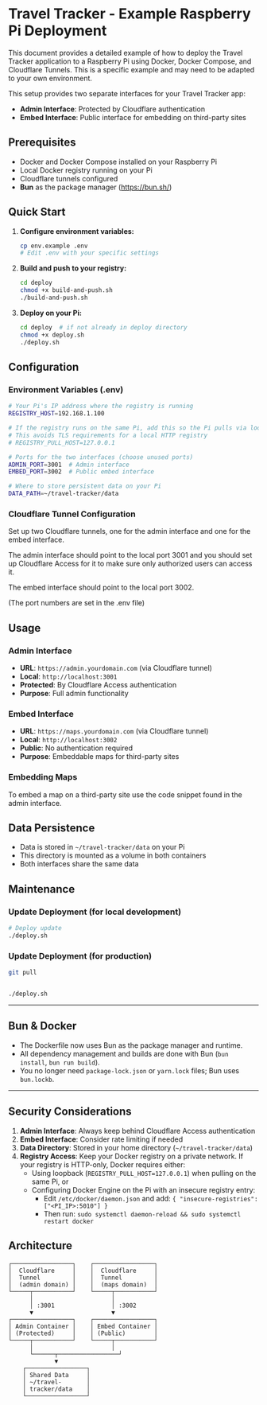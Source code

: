# Travel Tracker - Example Raspberry Pi Deployment

This document provides a detailed example of how to deploy the Travel Tracker application to a Raspberry Pi using Docker, Docker Compose, and Cloudflare Tunnels. This is a specific example and may need to be adapted to your own environment.

This setup provides two separate interfaces for your Travel Tracker app:

- **Admin Interface**: Protected by Cloudflare authentication
- **Embed Interface**: Public interface for embedding on third-party sites

## Prerequisites

- Docker and Docker Compose installed on your Raspberry Pi
- Local Docker registry running on your Pi
- Cloudflare tunnels configured
- **Bun** as the package manager (https://bun.sh/)

## Quick Start

1. **Configure environment variables:**
   ```bash
   cp env.example .env
   # Edit .env with your specific settings
   ```

2. **Build and push to your registry:**
   ```bash
   cd deploy
   chmod +x build-and-push.sh
   ./build-and-push.sh
   ```

3. **Deploy on your Pi:**
   ```bash
   cd deploy  # if not already in deploy directory
   chmod +x deploy.sh
   ./deploy.sh
   ```

## Configuration

### Environment Variables (.env)

```bash
# Your Pi's IP address where the registry is running
REGISTRY_HOST=192.168.1.100

# If the registry runs on the same Pi, add this so the Pi pulls via loopback
# This avoids TLS requirements for a local HTTP registry
# REGISTRY_PULL_HOST=127.0.0.1

# Ports for the two interfaces (choose unused ports)
ADMIN_PORT=3001  # Admin interface
EMBED_PORT=3002  # Public embed interface

# Where to store persistent data on your Pi
DATA_PATH=~/travel-tracker/data
```

### Cloudflare Tunnel Configuration

Set up two Cloudflare tunnels, one for the admin interface and one for the embed interface.

The admin interface should point to the local port 3001 and you should set up Cloudflare Access for it to make sure only authorized users can access it.

The embed interface should point to the local port 3002.

(The port numbers are set in the .env file)

## Usage

### Admin Interface
- **URL**: `https://admin.yourdomain.com` (via Cloudflare tunnel)
- **Local**: `http://localhost:3001`
- **Protected**: By Cloudflare Access authentication
- **Purpose**: Full admin functionality

### Embed Interface
- **URL**: `https://maps.yourdomain.com` (via Cloudflare tunnel)
- **Local**: `http://localhost:3002`
- **Public**: No authentication required
- **Purpose**: Embeddable maps for third-party sites

### Embedding Maps

To embed a map on a third-party site use the code snippet found in the admin interface.



## Data Persistence

- Data is stored in `~/travel-tracker/data` on your Pi
- This directory is mounted as a volume in both containers
- Both interfaces share the same data

## Maintenance

### Update Deployment (for local development)
```bash
# Deploy update
./deploy.sh
```

### Update Deployment (for production)

```bash
git pull


./deploy.sh
```

---

## Bun & Docker

- The Dockerfile now uses Bun as the package manager and runtime.
- All dependency management and builds are done with Bun (`bun install`, `bun run build`).
- You no longer need `package-lock.json` or `yarn.lock` files; Bun uses `bun.lockb`.

---

## Security Considerations

1. **Admin Interface**: Always keep behind Cloudflare Access authentication
2. **Embed Interface**: Consider rate limiting if needed
3. **Data Directory**: Stored in your home directory (`~/travel-tracker/data`)
4. **Registry Access**: Keep your Docker registry on a private network. If your
   registry is HTTP-only, Docker requires either:
   - Using loopback (`REGISTRY_PULL_HOST=127.0.0.1`) when pulling on the same Pi, or
   - Configuring Docker Engine on the Pi with an insecure registry entry:
     - Edit `/etc/docker/daemon.json` and add: `{ "insecure-registries": ["<PI_IP>:5010"] }`
     - Then run: `sudo systemctl daemon-reload && sudo systemctl restart docker`


## Architecture

```
┌─────────────────┐    ┌─────────────────┐
│  Cloudflare     │    │  Cloudflare     │
│  Tunnel         │    │  Tunnel         │
│  (admin domain) │    │  (maps domain)  │
└─────┬───────────┘    └─────┬───────────┘
      │                      │
      │ :3001                │ :3002
      ▼                      ▼
┌─────────────────┐    ┌─────────────────┐
│ Admin Container │    │ Embed Container │
│ (Protected)     │    │ (Public)        │
└─────┬───────────┘    └─────┬───────────┘
      │                      │
      └──────┬─────────────────┘
             ▼
    ┌─────────────────┐
    │ Shared Data     │
    │ ~/travel-       │
    │ tracker/data    │
    └─────────────────┘
``` 
